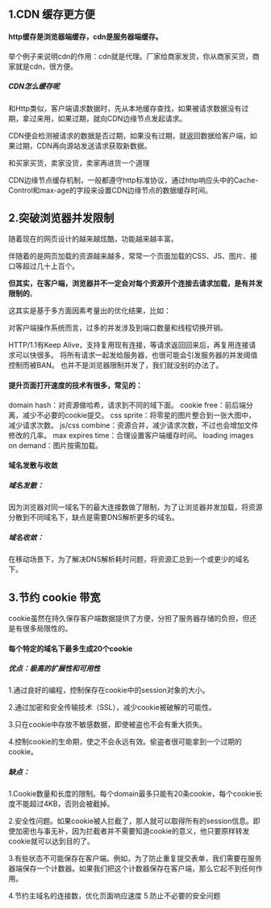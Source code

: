 ## 1.CDN 缓存更方便

#### http缓存是浏览器端缓存，cdn是服务器端缓存。

举个例子来说明cdn的作用：cdn就是代理。厂家给商家发货，你从商家买货，商家就是cdn，很方便。

##### CDN怎么缓存呢

和Http类似，客户端请求数据时，先从本地缓存查找，如果被请求数据没有过期，拿过来用，如果过期，就向CDN边缘节点发起请求。

CDN便会检测被请求的数据是否过期，如果没有过期，就返回数据给客户端，如果过期，CDN再向源站发送请求获取新数据。

和买家买货，卖家没货，卖家再进货一个道理

CDN边缘节点缓存机制，一般都遵守http标准协议，通过http响应头中的Cache-Control和max-age的字段来设置CDN边缘节点的数据缓存时间。

## 2.突破浏览器并发限制

随着现在的网页设计的越来越炫酷，功能越来越丰富。

伴随着的是网页加载的资源越来越多，常常一个页面加载的CSS、JS、图片、接口等超过几十上百个。

**但其实，在客户端，浏览器并不一定会对每个资源开个连接去请求加载，是有并发限制的**。

这其实是基于多方面因素考量出的优化结果，比如：

对客户端操作系统而言，过多的并发涉及到端口数量和线程切换开销。
		

HTTP/1.1有Keep Alive，支持复用现有连接，等请求返回回来后，再复用连接请求可以快很多。
		将所有请求一起发给服务器，也很可能会引发服务器的并发阈值控制而被BAN。
		也并不是浏览器限制并发了，我们就没别的办法了。

#### 提升页面打开速度的技术有很多，常见的：

domain hash：对资源做哈希，请求到不同的域下面。
		cookie free：前后端分离，减少不必要的cookie提交。
		css sprite：将零星的图片整合到一张大图中，减少请求次数。
		js/css combine：资源合并，减少请求次数，不过也会增加文件修改的几率。
		max expires time：合理设置客户端缓存时间。
		loading images on demand：图片按需加载。

#### 域名发散与收敛

##### 	域名发散：

因为浏览器对同一域名下的最大连接数做了限制，为了让浏览器并发加载，将资源分散到不同域名下，缺点是需要DNS解析更多的域名。

##### 	域名收敛：

在移动场景下，为了解决DNS解析耗时问题，将资源汇总到一个或更少的域名下。

## 3.节约 cookie 带宽

cookie虽然在持久保存客户端数据提供了方便，分担了服务器存储的负担，但还是有很多局限性的。

#### 		每个特定的域名下最多生成20个cookie

##### 优点：极高的扩展性和可用性

1.通过良好的编程，控制保存在cookie中的session对象的大小。

2.通过加密和安全传输技术（SSL），减少cookie被破解的可能性。

3.只在cookie中存放不敏感数据，即使被盗也不会有重大损失。

4.控制cookie的生命期，使之不会永远有效。偷盗者很可能拿到一个过期的cookie。

##### 缺点：

1.Cookie数量和长度的限制。每个domain最多只能有20条cookie，每个cookie长度不能超过4KB，否则会被截掉。

2.安全性问题。如果cookie被人拦截了，那人就可以取得所有的session信息。即使加密也与事无补，因为拦截者并不需要知道cookie的意义，他只要原样转发cookie就可以达到目的了。

3.有些状态不可能保存在客户端。例如，为了防止重复提交表单，我们需要在服务器端保存一个计数器。如果我们把这个计数器保存在客户端，那么它起不到任何作用。

4.节约主域名的连接数，优化页面响应速度
		5.防止不必要的安全问题